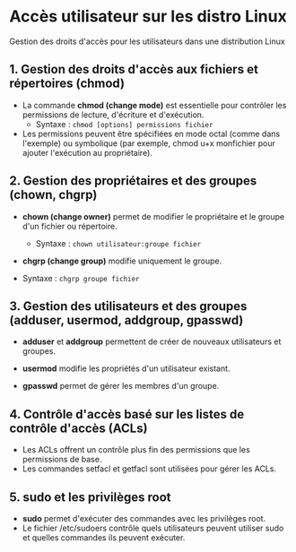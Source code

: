 # Accès utilisateur sur les distro Linux

Gestion des droits d'accès pour les utilisateurs dans une distribution Linux
 
## 1. Gestion des droits d'accès aux fichiers et répertoires (chmod)

- La commande **chmod (change mode)** est essentielle pour contrôler les permissions de lecture, d'écriture et d'exécution.
  - Syntaxe : `chmod [options] permissions fichier`
- Les permissions peuvent être spécifiées en mode octal (comme dans l'exemple) ou symbolique (par exemple, chmod u+x monfichier pour ajouter l'exécution au propriétaire).

## 2. Gestion des propriétaires et des groupes (chown, chgrp)

- **chown (change owner)** permet de modifier le propriétaire et le groupe d'un fichier ou répertoire.
  - Syntaxe : `chown utilisateur:groupe fichier`

- **chgrp (change group)** modifie uniquement le groupe.
 - Syntaxe : `chgrp groupe fichier`

## 3. Gestion des utilisateurs et des groupes (adduser, usermod, addgroup, gpasswd)

- **adduser** et **addgroup** permettent de créer de nouveaux utilisateurs et groupes.

- **usermod** modifie les propriétés d'un utilisateur existant.

- **gpasswd** permet de gérer les membres d'un groupe.

## 4. Contrôle d'accès basé sur les listes de contrôle d'accès (ACLs)

- Les ACLs offrent un contrôle plus fin des permissions que les permissions de base.
- Les commandes setfacl et getfacl sont utilisées pour gérer les ACLs.

## 5. sudo et les privilèges root

- **sudo** permet d'exécuter des commandes avec les privilèges root.
- Le fichier /etc/sudoers contrôle quels utilisateurs peuvent utiliser sudo et quelles commandes ils peuvent exécuter.

